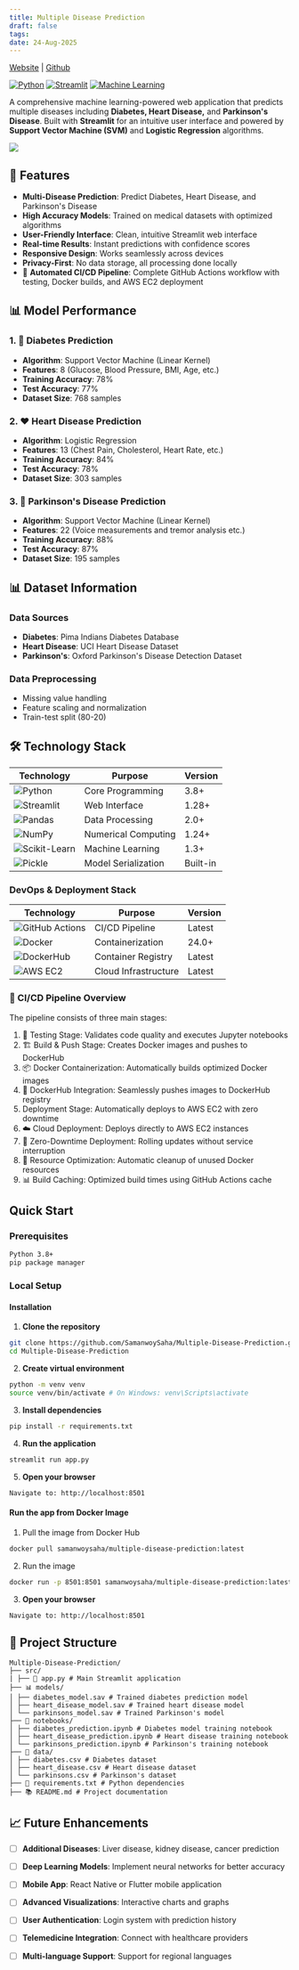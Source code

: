 ```yaml
---
title: Multiple Disease Prediction
draft: false
tags:
date: 24-Aug-2025
---
```



[Website](http://ec2-43-204-23-83.ap-south-1.compute.amazonaws.com:8501/) | [Github](https://github.com/SamanwoySaha/Multiple-Disease-Prediction) 

[![Python](https://img.shields.io/badge/Python-3.8%2B-blue)](https://www.python.org/) [![Streamlit](https://img.shields.io/badge/Streamlit-1.28%2B-red)](https://streamlit.io/) [![Machine Learning](https://img.shields.io/badge/ML-Scikit%20Learn-orange)](https://scikit-learn.org/)

A comprehensive machine learning-powered web application that predicts multiple diseases including **Diabetes, Heart Disease,** and **Parkinson's Disease**. Built with **Streamlit** for an intuitive user interface and powered by **Support Vector Machine (SVM)** and **Logistic Regression** algorithms.

![](https://i.postimg.cc/7Y4XSMDF/multiple-disease-prediction.png)

## 🌟 Features

- **Multi-Disease Prediction**: Predict Diabetes, Heart Disease, and Parkinson's Disease
- **High Accuracy Models**: Trained on medical datasets with optimized algorithms
- **User-Friendly Interface**: Clean, intuitive Streamlit web interface
- **Real-time Results**: Instant predictions with confidence scores
- **Responsive Design**: Works seamlessly across devices
- **Privacy-First**: No data storage, all processing done locally
- 🔄 **Automated CI/CD Pipeline**: Complete GitHub Actions workflow with testing, Docker builds, and AWS EC2 deployment

## 📊 Model Performance

### 1. 💉 Diabetes Prediction

- **Algorithm**: Support Vector Machine (Linear Kernel)
- **Features**: 8 (Glucose, Blood Pressure, BMI, Age, etc.)
- **Training Accuracy**: 78%
- **Test Accuracy**: 77%
- **Dataset Size**: 768 samples
### 2. ❤️ Heart Disease Prediction

- **Algorithm**: Logistic Regression
- **Features**: 13 (Chest Pain, Cholesterol, Heart Rate, etc.)
- **Training Accuracy**: 84%
- **Test Accuracy**: 78%
- **Dataset Size**: 303 samples
### 3. 🧠 Parkinson's Disease Prediction

- **Algorithm**: Support Vector Machine (Linear Kernel)
- **Features**: 22 (Voice measurements and tremor analysis etc.)
- **Training Accuracy**: 88%
- **Test Accuracy**: 87%
- **Dataset Size**: 195 samples
## 📊 Dataset Information

### Data Sources
- **Diabetes**: Pima Indians Diabetes Database
- **Heart Disease**: UCI Heart Disease Dataset
- **Parkinson's**: Oxford Parkinson's Disease Detection Dataset
### Data Preprocessing

- Missing value handling
- Feature scaling and normalization
- Train-test split (80-20)

## 🛠️ Technology Stack

| Technology                                                                                                     | Purpose             | Version  |
| -------------------------------------------------------------------------------------------------------------- | ------------------- | -------- |
| ![Python](https://img.shields.io/badge/Python-3776AB?style=flat&logo=python&logoColor=white)                   | Core Programming    | 3.8+     |
| ![Streamlit](https://img.shields.io/badge/Streamlit-FF4B4B?style=flat&logo=streamlit&logoColor=white)          | Web Interface       | 1.28+    |
| ![Pandas](https://img.shields.io/badge/Pandas-150458?style=flat&logo=pandas&logoColor=white)                   | Data Processing     | 2.0+     |
| ![NumPy](https://img.shields.io/badge/NumPy-013243?style=flat&logo=numpy&logoColor=white)                      | Numerical Computing | 1.24+    |
| ![Scikit-Learn](https://img.shields.io/badge/Scikit_Learn-F7931E?style=flat&logo=scikit-learn&logoColor=white) | Machine Learning    | 1.3+     |
| ![Pickle](https://img.shields.io/badge/Pickle-3776AB?style=flat&logo=python&logoColor=white)                   | Model Serialization | Built-in |

### DevOps & Deployment Stack

| Technology                                                                                                           | Purpose              | Version |
| -------------------------------------------------------------------------------------------------------------------- | -------------------- | ------- |
| ![GitHub Actions](https://img.shields.io/badge/GitHub_Actions-2088FF?style=flat&logo=github-actions&logoColor=white) | CI/CD Pipeline       | Latest  |
| ![Docker](https://img.shields.io/badge/Docker-2496ED?style=flat&logo=docker&logoColor=white)                         | Containerization     | 24.0+   |
| ![DockerHub](https://img.shields.io/badge/DockerHub-2496ED?style=flat&logo=docker&logoColor=white)                   | Container Registry   | Latest  |
| ![AWS EC2](https://img.shields.io/badge/AWS_EC2-FF9900?style=flat&logo=amazon-aws&logoColor=white)                   | Cloud Infrastructure | Latest  |

### 🔄 CI/CD Pipeline Overview

The pipeline consists of three main stages:
1. 🧪 Testing Stage: Validates code quality and executes Jupyter notebooks
2. 🏗️ Build & Push Stage: Creates Docker images and pushes to DockerHub
3. 📦 Docker Containerization: Automatically builds optimized Docker images
4. 🐳 DockerHub Integration: Seamlessly pushes images to DockerHub registry
5. Deployment Stage: Automatically deploys to AWS EC2 with zero downtime
6. ☁️ Cloud Deployment: Deploys directly to AWS EC2 instances
7. 🔄 Zero-Downtime Deployment: Rolling updates without service interruption
8. 🧹 Resource Optimization: Automatic cleanup of unused Docker resources
9. 📊 Build Caching: Optimized build times using GitHub Actions cache
## Quick Start
### Prerequisites
```bash
Python 3.8+
pip package manager
```
### Local Setup

#### Installation
1. **Clone the repository**
```bash
git clone https://github.com/SamanwoySaha/Multiple-Disease-Prediction.git
cd Multiple-Disease-Prediction
```

2. **Create virtual environment**
```bash
python -m venv venv
source venv/bin/activate # On Windows: venv\Scripts\activate
```

3. **Install dependencies**
```bash
pip install -r requirements.txt
```

4. **Run the application**
```bash
streamlit run app.py
```

5. **Open your browser**

```
Navigate to: http://localhost:8501
```

#### Run the app from Docker Image

1. Pull the image from Docker Hub
```bash
docker pull samanwoysaha/multiple-disease-prediction:latest
```

2. Run the image
```bash
docker run -p 8501:8501 samanwoysaha/multiple-disease-prediction:latest
```

3. **Open your browser**

```
Navigate to: http://localhost:8501
```

## 📁 Project Structure

```
Multiple-Disease-Prediction/
├── src/
| ├── 📄 app.py # Main Streamlit application
├── 📊 models/
│ ├── diabetes_model.sav # Trained diabetes prediction model
│ ├── heart_disease_model.sav # Trained heart disease model
│ └── parkinsons_model.sav # Trained Parkinson's model
├── 📓 notebooks/
│ ├── diabetes_prediction.ipynb # Diabetes model training notebook
│ ├── heart_disease_prediction.ipynb # Heart disease training notebook
│ └── parkinsons_prediction.ipynb # Parkinson's training notebook
├── 📂 data/
│ ├── diabetes.csv # Diabetes dataset
│ ├── heart_disease.csv # Heart disease dataset
│ └── parkinsons.csv # Parkinson's dataset
├── 🔧 requirements.txt # Python dependencies
├── 📚 README.md # Project documentation
```

## 📈 Future Enhancements

- [ ] **Additional Diseases**: Liver disease, kidney disease, cancer prediction
- [ ] **Deep Learning Models**: Implement neural networks for better accuracy
- [ ] **Mobile App**: React Native or Flutter mobile application
- [ ] **Advanced Visualizations**: Interactive charts and graphs
- [ ] **User Authentication**: Login system with prediction history
- [ ] **Telemedicine Integration**: Connect with healthcare providers
- [ ] **Multi-language Support**: Support for regional languages





  

